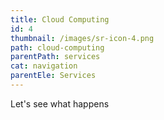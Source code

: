 ```yaml
---
title: Cloud Computing
id: 4
thumbnail: /images/sr-icon-4.png
path: cloud-computing
parentPath: services
cat: navigation
parentEle: Services
---
```

Let's see what happens

